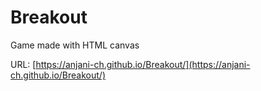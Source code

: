 # Breakout
Game made with HTML canvas

URL: [https://anjani-ch.github.io/Breakout/](https://anjani-ch.github.io/Breakout/)
